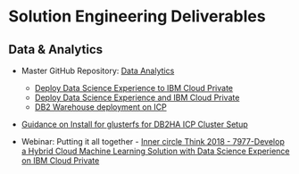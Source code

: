 # Solution Engineering Deliverables

## Data & Analytics

- Master GitHub Repository: [Data Analytics](https://github.com/ibm-cloud-architecture/refarch-analytics)

  - [Deploy Data Science Experience to IBM Cloud Private](https://github.com/ibm-cloud-architecture/refarch-analytics/tree/master/docs/ICP)
  - [Deploy Data Science Experience and IBM Cloud Private](https://github.com/ibm-cloud-architecture/refarch-cognitive-analytics)
  - [DB2 Warehouse deployment on ICP](https://github.com/ibm-cloud-architecture/refarch-analytics/tree/master/docs/db2warehouse)
-  [Guidance on Install for glusterfs for DB2HA ICP Cluster Setup](https://github.com/ibm-cloud-architecture/refarch-privatecloud/blob/master/Resiliency/Configure_HA_ICP_cluster.md)

- Webinar: 
  Putting it all together - [Inner circle Think 2018 - 7977-Develop a Hybrid Cloud Machine Learning Solution with Data Science Experience on IBM Cloud Private](https://github.com/ibm-cloud-architecture/refarch-analytics/blob/master/7977_v3.pdf)



